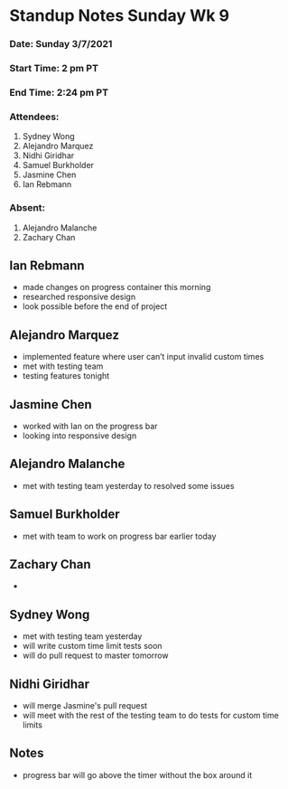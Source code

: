 # Standup Notes Sunday Wk 9

### Date: Sunday 3/7/2021
### Start Time: 2 pm PT
### End Time: 2:24 pm PT
### Attendees:
1. Sydney Wong
2. Alejandro Marquez
3. Nidhi Giridhar
4. Samuel Burkholder
5. Jasmine Chen
6. Ian Rebmann

### Absent:
1. Alejandro Malanche
2. Zachary Chan

## Ian Rebmann
- made changes on progress container this morning
- researched responsive design
- look possible before the end of project

## Alejandro Marquez
- implemented feature where user can’t input invalid custom times
- met with testing team
- testing features tonight

## Jasmine Chen
- worked with Ian on the progress bar
- looking into responsive design

## Alejandro Malanche
- met with testing team yesterday to resolved some issues

## Samuel Burkholder
- met with team to work on progress bar earlier today

## Zachary Chan
- 

## Sydney Wong
- met with testing team yesterday
- will write custom time limit tests soon
- will do pull request to master tomorrow

## Nidhi Giridhar 
- will merge Jasmine's pull request
- will meet with the rest of the testing team to do tests for custom time limits

## Notes
- progress bar will go above the timer without the box around it
